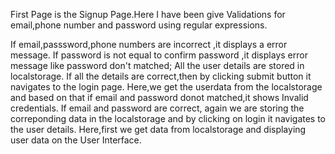 First Page is the Signup Page.Here I have been give Validations for email,phone number and password using regular expressions.

If email,passsword,phone numbers are incorrect ,it displays a error message.
If password is not equal to confirm password ,it displays error message like password don't matched;
All the user details are stored in localstorage.
If all the details are correct,then by clicking submit button it navigates to the login page.
Here,we get the userdata from the localstorage and based on that if email and password donot matched,it shows Invalid credentials.
If email and password are correct, again we are storing the correponding data in the localstorage and by clicking on login it navigates to the user details.
Here,first we get data from localstorage and displaying user data on the User Interface.